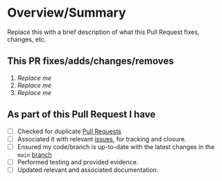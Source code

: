 <!-- Thank you for submitting a Pull Request. Please fill out the template below.-->
# Overview/Summary

Replace this with a brief description of what this Pull Request fixes, changes, etc.

## This PR fixes/adds/changes/removes

1. *Replace me*
2. *Replace me*
3. *Replace me*

## As part of this Pull Request I have

- [ ] Checked for duplicate [Pull Requests](https://github.com/bjompen/AZDevOPS/pulls)
- [ ] Associated it with relevant [issues](https://github.com/bjompen/AZDevOPS/issues), for tracking and closure.
- [ ] Ensured my code/branch is up-to-date with the latest changes in the `main` [branch](https://github.com/bjompen/AZDevOPS/tree/main)
- [ ] Performed testing and provided evidence.
- [ ] Updated relevant and associated documentation.
